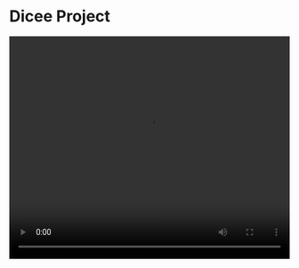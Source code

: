# Dicee Project

<div align="center">
    <video width="100%" height="400" autoplay>
    <source src="./assets/gravacao.mp4" type="video/mp4">
    Your browser does not support the video tag.
    </video>
<div>